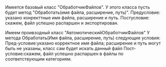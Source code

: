 Имеется базовый класс "ОбработчикФайлов". 
У этого класса пусть будет метод "Обработать(имя файла, расширение, путь)".
Предусловие: указано конректтные имя файла, расширение и путь. 
Постусловие: скажем, файл успешно распаршен и экспортирован.

Имеем проивзодный класс "АвтомотическийОбработчикФайлов"
У метода Обработать(Имя файла, расширение, путь) следующие условия:
Пред-условие:указано корректное имя файла; расширение и путь могут быть не указаны, класс сам будет искать данный файл
Пост-условие:скажем, файл успешно распаршен в файлы по соответствующим категориям.
